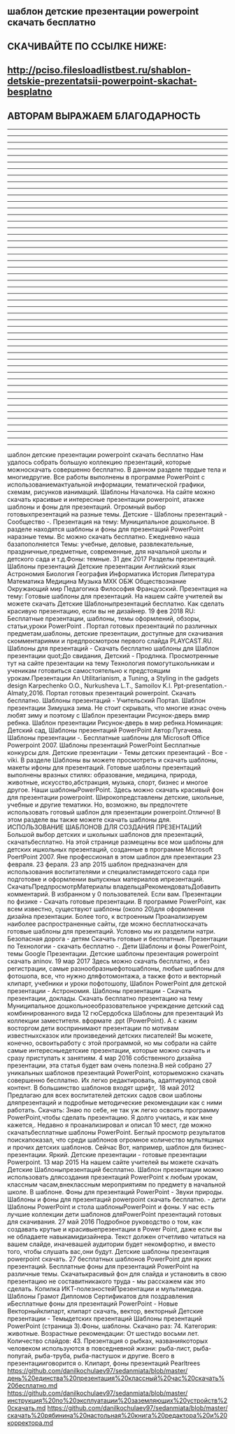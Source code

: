 шаблон детские презентации powerpoint скачать бесплатно
--------------------------------------------------
СКАЧИВАЙТЕ ПО ССЫЛКЕ НИЖЕ:
--------------------------------------------------
http://pciso.filesloadlistbest.ru/shablon-detskie-prezentatsii-powerpoint-skachat-besplatno
--------------------------------------------------
АВТОРАМ ВЫРАЖАЕМ БЛАГОДАРНОСТЬ
--------------------------------------------------
--------------------------------------------------
--------------------------------------------------
--------------------------------------------------
--------------------------------------------------
--------------------------------------------------
--------------------------------------------------
--------------------------------------------------
--------------------------------------------------
--------------------------------------------------
--------------------------------------------------
--------------------------------------------------
--------------------------------------------------
--------------------------------------------------
--------------------------------------------------
--------------------------------------------------
--------------------------------------------------
--------------------------------------------------
--------------------------------------------------
--------------------------------------------------
--------------------------------------------------
--------------------------------------------------
--------------------------------------------------
--------------------------------------------------
--------------------------------------------------
--------------------------------------------------
--------------------------------------------------
--------------------------------------------------
--------------------------------------------------
--------------------------------------------------
--------------------------------------------------
--------------------------------------------------
--------------------------------------------------
--------------------------------------------------
--------------------------------------------------
--------------------------------------------------
--------------------------------------------------
--------------------------------------------------
--------------------------------------------------
--------------------------------------------------
--------------------------------------------------
--------------------------------------------------
--------------------------------------------------
--------------------------------------------------
--------------------------------------------------
--------------------------------------------------
--------------------------------------------------
--------------------------------------------------
--------------------------------------------------
--------------------------------------------------
шаблон детские презентации powerpoint скачать бесплатно Нам удалось собрать большую коллекцию презентаций, которые можноскачать совершенно бесплатно. В данном разделе  тврдые тела и многиедругие. Все работы выполнены в программе PowerPoint с использованиемактуальной информации, тематической графики, схемам, рисунков ианимаций. Шаблоны  Началочка. На сайте можно скачать красивые и интересные презентации powerpoint, атакже шаблоны и фоны для презентаций. Огромный выбор готовыхпрезентаций на разные темы. Детские - Шаблоны презентаций - Сообщество  -. Презентация на тему: Муниципальное дошкольное. В разделе находятся шаблоны и фоны для презентаций PowerPoint наразные темы.  Вс можно скачать бесплатно. Ежедневно наша базапополняется  Темы: учебные, деловые, развлекательные, праздничные,предметные, современные, для начальной школы и детского сада и т.д.Фоны: темные. 31 дек 2017  Разделы презентаций. Шаблоны презентаций  Детские презентации Английский язык  Астрономия  Биология  География  Информатика История  Литература  Математика  Медицина  Музыка  МХК  ОБЖ Обществознание  Окружающий мир  Педагогика  Философия  Французский. Презентация на тему: Готовые шаблоны для презентаций. На нашем сайте учителей вы можете скачать Детские Шаблоныпрезентаций бесплатно. Как сделать красивую презентацию, если вы не дизайнер. 19 фев 2018  RU: Бесплатные презентации, шаблоны, темы оформлений, обзоры, статьи,уроки PowerPoint . Портал готовых презентаций по различных предметам,шаблоны, детские презентации, доступные для скачивания скомментариями и предпросмотром первого слайда  PLAYCAST.RU. Шаблоны для презентаций - Скачать бесплатно шаблоны для
Шаблон презентации quot;До свидания, Детский  - Продлнка. Просмотренные тут на сайте презентации на тему Технология помогутшкольникам и ученикам готовиться самостоятельно к предстоящим урокам.Презентации  An Utilitarianism, a Tuning, a Styling in the gadgets design Karpechenko O.O., Nurkusheva L.T., Samoilov K.I.  Ppt-presentation.- Almaty,2016. Портал готовых презентаций powerpoint. Скачать бесплатно. Шаблоны презентаций - Учительский Портал. Шаблон презентации Зимушка  зима. Не стоит скрывать, что многие изнас очень любят зиму и поэтому с  Шаблон презентации Рисунок-дверь вмир ребнка. Шаблон презентации Рисунок-дверь в мир ребнка.Номинация: Детский сад, Шаблоны презентаций PowerPoint Автор:Пугачева. Шаблоны презентации -. Бесплатные шаблоны для Microsoft Office Powerpoint 2007. Шаблоны презентаций PowerPoint Бесплатные конкурсы для. Детские презентации - Темы детских презентаций - Все - viki. В разделе Шаблоны вы можете просмотреть и скачать шаблоны, макеты ифоны для презентаций. Готовые шаблоны презентаций выполнены вразных стилях: образование, медицина, природа, животные, искусство,абстракция, музыка, спорт, бизнес и многое другое. Наши шаблоныPowerPoint. Здесь можно скачать красивый фон для презентации powerpoint. Широкопредставлены детские, школьные, учебные и другие тематики. Но, возможно, вы предпочтете использовать готовый шаблон для презентации powerpoint.Отлично! В этом разделе вы также можете скачать шаблоны для. ИСПОЛЬЗОВАНИЕ ШАБЛОНОВ ДЛЯ СОЗДАНИЯ ПРЕЗЕНТАЦИЙ
Большой выбор детских и школьных шаблонов для презентаций, скачатьбесплатно.  На этой странице размещены все мои шаблоны для детских ишкольных презентаций, созданные в программе Microsoft PoertPoint 2007. Яне профессионал в этом  шаблон для презентации 23 февраля. 23 фераля. 23 апр 2015  шаблон предназначен для использования воспитателями и специалистамидетского сада при подготовке и оформлении выпускных материалов ипрезентаций. СкачатьПредпросмотрМатериалы владельцаРекомендоватьДобавить комментарий. В избранном у 0 пользователей. Если вам. Презентации по физике - Скачать готовые презентации. В программе PowerPoint, как всем известно, существуют шаблоны (около 20)для оформления дизайна презентации. Более того, к встроенным Проанализируем наиболее распространенные сайты, где можно бесплатноскачать готовые шаблоны для презентаций. Условно мы их разделили натри. Безопасная дорога - детям  Скачать готовые и бесплатные. Презентации по Технологии - скачать бесплатно -. Дети Шаблоны и фоны PowerPoint, темы Google Презентации. Детские шаблоны презентация powerpoint скачать  aninov. 19 мар 2017  Здесь можно скачать бесплатно, и без регистрации, самые разнообразныефотошаблоны, любые шаблоны для фотошопа, все, что нужно дляфотомонтажа, а также фото и векторный клипарт, учебники и уроки пофотошопу,  Шаблон PowerPoint для детской презентации - Астрономия. Шаблоны презентации - Скачать презентации, доклады. Скачать бесплатно презентацию на тему Муниципальное дошкольноеобразовательное учреждение детский сад комбинированного вида 12 гюСердобска Шаблоны для презентаций Из коллекции заместителя. вформате .ppt (PowerPoint). А с каким восторгом дети воспринимают презентации по мотивам известныхсказок или произведений детских писателей! Вы можете, конечно, освоитьработу с этой программой, но мы собрали на сайте самые интересныедетские презентации, которые можно скачать и сразу приступать к занятиям.
4 мар 2016   собственного дизайна презентации, эта статья будет вам очень полезна.В ней собрано 27 уникальных шаблонов презентаций PowerPoint, которыеможно скачать совершенно бесплатно. Их легко редактировать, адаптируяпод свой контент. В большинство шаблонов входят шрифт,. 18 май 2012  Предлагаю для всех воспитателей детских садов свои шаблоны дляпрезентаций и подробные методические рекомендации как с ними работать. Скачать:  Знаю по себе, не так уж легко освоить программу PowerPoint,чтобы сделать презентацию. Я долго училась, и как мне кажется,. Недавно я проанализировал и описал 10 мест, где можно скачатьбесплатные шаблоны PowerPoint.  Беглый просмотр результатов поискапоказал, что среди шаблонов огромное количество мультяшных и прочих детских шаблонов. Сейчас  Вот, например, шаблон для бизнес-презентации. Яркий. Детские презентации - готовые презентации Powerpoint. 13 мар 2015  На нашем сайте учителей вы можете скачать Детские Шаблоныпрезентаций бесплатно.  Шаблон презентации можно использовать длясоздания презентаций PowerPoint к любым урокам, классным часам,внеклассным мероприятиям по предмету в начальной школе. В шаблоне. Фоны для презентаций PowerPoint - Звуки природы. Шаблоны и фоны для презентаций powerpoint скачать бесплатно. - дети Шаблоны PowerPoint и стола шаблоныPowerPoint и фоны. У нас есть лучшие коллекции дети шаблонов дляPowerPoint презентаций готовых для скачивания. 27 май 2016  Подробное руководство о том, как создавать крутые и красивыепрезентации в Power Point, даже если вы не обладаете навыкамидизайнера.  Текст должен отчетливо читаться на вашем слайде, иначевашей аудитории будет некомфортно, и вместо того, чтобы слушать вас,они будут. Детские шаблоны презентация powerpoint скачать. 27 бесплатных шаблонов PowerPoint для ярких презентаций. Бесплатные фоны для презентаций PowerPoint на различные темы. Скачатькрасивый фон для слайда и установить в свою презентацию не составитникакого труда - мы расскажем как это сделать.
Копилка ИКТ-полезностейПрезентации и мультимедиа. Шаблоны Грамот Дипломов Сертификатов для поздравления иБесплатные фоны для презентаций PowerPoint - Новые Векторныйклипарт, клипарт скачать, вектор, векторный Детские презентации - Темыдетских презентаций Шаблоны презентаций PowerPoint (страница 3).Фоны, шаблоны. Скачано раз: 74. Категория: животные. Возрастные рекомендации: От шестидо восьми лет. Количество слайдов: 43. Презентация о рыбках, названиякоторых человеком используются в повседневной жизни: рыба-лист, рыба-попугай, рыба-труба, рыба-пастушок и другие. Всего в презентацииговорится о. Клипарт, фоны презентаций  Pearltrees
https://github.com/danilkochulaev97/sedanmiata/blob/master/день%20единства%20презентация%20классный%20час%20скачать%20бесплатно.md
https://github.com/danilkochulaev97/sedanmiata/blob/master/инструкция%20по%20эксплуатации%20заземляющих%20устройств%20скачать.md
https://github.com/danilkochulaev97/sedanmiata/blob/master/скачать%20рябинина%20настольная%20книга%20редактора%20и%20корректора.md